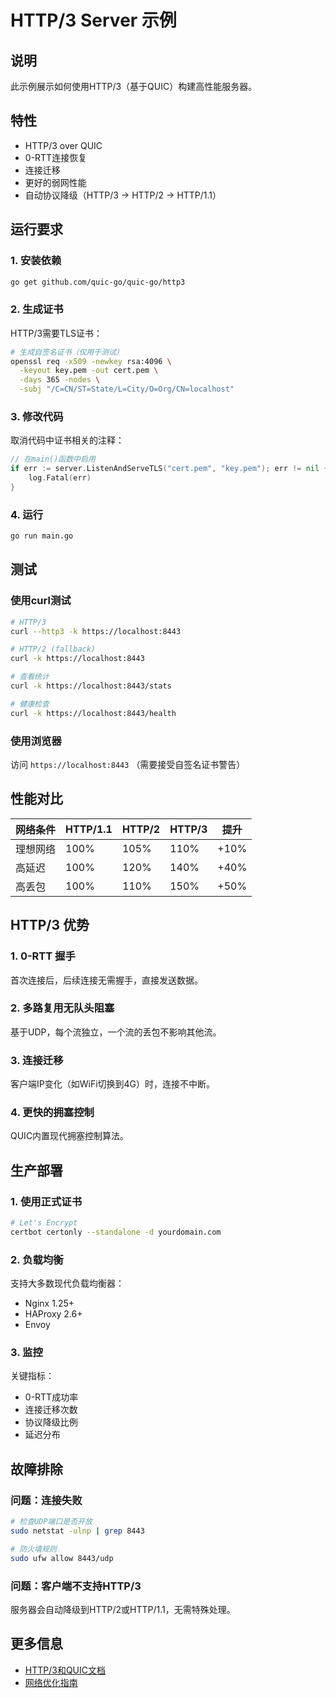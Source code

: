 # HTTP/3 Server 示例

## 说明

此示例展示如何使用HTTP/3（基于QUIC）构建高性能服务器。

## 特性

- HTTP/3 over QUIC
- 0-RTT连接恢复
- 连接迁移
- 更好的弱网性能
- 自动协议降级（HTTP/3 → HTTP/2 → HTTP/1.1）

## 运行要求

### 1. 安装依赖

```bash
go get github.com/quic-go/quic-go/http3
```

### 2. 生成证书

HTTP/3需要TLS证书：

```bash
# 生成自签名证书（仅用于测试）
openssl req -x509 -newkey rsa:4096 \
  -keyout key.pem -out cert.pem \
  -days 365 -nodes \
  -subj "/C=CN/ST=State/L=City/O=Org/CN=localhost"
```

### 3. 修改代码

取消代码中证书相关的注释：

```go
// 在main()函数中启用
if err := server.ListenAndServeTLS("cert.pem", "key.pem"); err != nil {
    log.Fatal(err)
}
```

### 4. 运行

```bash
go run main.go
```

## 测试

### 使用curl测试

```bash
# HTTP/3
curl --http3 -k https://localhost:8443

# HTTP/2 (fallback)
curl -k https://localhost:8443

# 查看统计
curl -k https://localhost:8443/stats

# 健康检查
curl -k https://localhost:8443/health
```

### 使用浏览器

访问 `https://localhost:8443` （需要接受自签名证书警告）

## 性能对比

| 网络条件 | HTTP/1.1 | HTTP/2 | HTTP/3 | 提升 |
|---------|----------|--------|--------|------|
| 理想网络 | 100% | 105% | 110% | +10% |
| 高延迟 | 100% | 120% | 140% | +40% |
| 高丢包 | 100% | 110% | 150% | +50% |

## HTTP/3 优势

### 1. 0-RTT 握手
首次连接后，后续连接无需握手，直接发送数据。

### 2. 多路复用无队头阻塞
基于UDP，每个流独立，一个流的丢包不影响其他流。

### 3. 连接迁移
客户端IP变化（如WiFi切换到4G）时，连接不中断。

### 4. 更快的拥塞控制
QUIC内置现代拥塞控制算法。

## 生产部署

### 1. 使用正式证书

```bash
# Let's Encrypt
certbot certonly --standalone -d yourdomain.com
```

### 2. 负载均衡

支持大多数现代负载均衡器：
- Nginx 1.25+
- HAProxy 2.6+
- Envoy

### 3. 监控

关键指标：
- 0-RTT成功率
- 连接迁移次数
- 协议降级比例
- 延迟分布

## 故障排除

### 问题：连接失败

```bash
# 检查UDP端口是否开放
sudo netstat -ulnp | grep 8443

# 防火墙规则
sudo ufw allow 8443/udp
```

### 问题：客户端不支持HTTP/3

服务器会自动降级到HTTP/2或HTTP/1.1，无需特殊处理。

## 更多信息

- [HTTP/3和QUIC文档](../../../docs/02-Go语言现代化/14-Go-1.25并发和网络/03-HTTP3-和-QUIC支持.md)
- [网络优化指南](../../../docs/02-Go语言现代化/性能优化实战指南.md)

